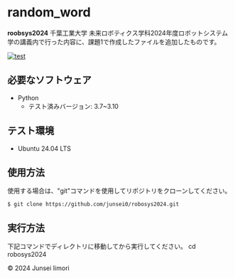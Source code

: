 # random_word
**roobsys2024**
千葉工業大学 未来ロボティクス学科2024年度ロボットシステム学の講義内で行った内容に、課題1で作成したファイルを追加したものです。

[![test](https://github.com/junsei0/robosys2024/actions/workflows/test.yml/badge.svg)](https://github.com/junsei0/robosys2024/actions/workflows/test.yml)

## 必要なソフトウェア
- Python
  - テスト済みバージョン: 3.7~3.10

## テスト環境
- Ubuntu 24.04 LTS

## 使用方法
使用する場合は、"git"コマンドを使用してリポジトリをクローンしてください。
```
$ git clone https://github.com/junsei0/robosys2024.git
```

## 実行方法
下記コマンドでディレクトリに移動してから実行してください。
 cd robosys2024


© 2024 Junsei Iimori

